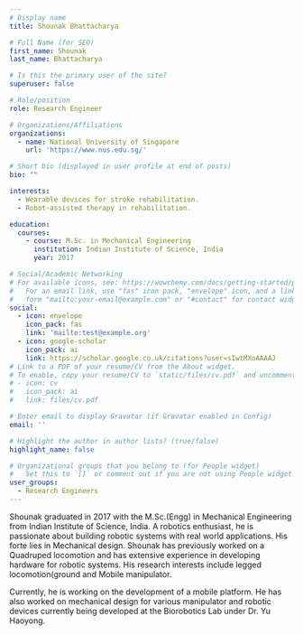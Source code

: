 ```yaml
---
# Display name
title: Shounak Bhattacharya

# Full Name (for SEO)
first_name: Shounak
last_name: Bhattacharya

# Is this the primary user of the site?
superuser: false

# Role/position
role: Research Engineer

# Organizations/Affiliations
organizations:
  - name: National University of Singapore
    url: 'https://www.nus.edu.sg/'

# Short bio (displayed in user profile at end of posts)
bio: ""

interests:
  - Wearable devices for stroke rehabilitation.
  - Robot-assisted therapy in rehabilitation.

education:
  courses:
    - course: M.Sc. in Mechanical Engineering
      institution: Indian Institute of Science, India
      year: 2017

# Social/Academic Networking
# For available icons, see: https://wowchemy.com/docs/getting-started/page-builder/#icons
#   For an email link, use "fas" icon pack, "envelope" icon, and a link in the
#   form "mailto:your-email@example.com" or "#contact" for contact widget.
social:
  - icon: envelope
    icon_pack: fas
    link: 'mailto:test@example.org'
  - icon: google-scholar
    icon_pack: ai
    link: https://scholar.google.co.uk/citations?user=sIwtMXoAAAAJ
# Link to a PDF of your resume/CV from the About widget.
# To enable, copy your resume/CV to `static/files/cv.pdf` and uncomment the lines below.
# - icon: cv
#   icon_pack: ai
#   link: files/cv.pdf

# Enter email to display Gravatar (if Gravatar enabled in Config)
email: ''

# Highlight the author in author lists? (true/false)
highlight_name: false

# Organizational groups that you belong to (for People widget)
#   Set this to `[]` or comment out if you are not using People widget.
user_groups:
  - Research Engineers
---
```


Shounak graduated in 2017 with the M.Sc.(Engg) in Mechanical Engineering from Indian Institute of Science, India. A robotics enthusiast, he is passionate about building robotic systems with real world applications. His forte lies in Mechanical design. Shounak has previously worked on a Quadruped locomotion and has extensive experience in developing hardware for robotic systems. His research interests include legged locomotion(ground and Mobile manipulator.

Currently, he is working on the development of a mobile platform. He has also worked on mechanical design for various manipulator and robotic devices currently being developed at the Biorobotics Lab under Dr. Yu Haoyong.
